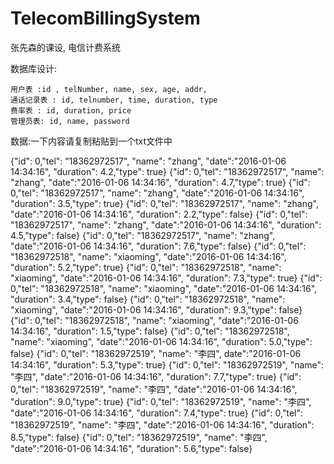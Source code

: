 # TelecomBillingSystem
张先森的课设, 电信计费系统

数据库设计:
>
    用户表 :id , telNumber, name, sex, age, addr, 
    通话记录表 : id, telnumber, time, duration, type
    费率表 : id, duration, price
    管理员表: id, name, password



数据:一下内容请复制粘贴到一个txt文件中

{"id": 0,"tel": "18362972517", "name": "zhang", "date":"2016-01-06 14:34:16", "duration": 4.2,"type": true}
{"id": 0,"tel": "18362972517", "name": "zhang", "date":"2016-01-06 14:34:16", "duration": 4.7,"type": true}
{"id": 0,"tel": "18362972517", "name": "zhang", "date":"2016-01-06 14:34:16", "duration": 3.5,"type": true}
{"id": 0,"tel": "18362972517", "name": "zhang", "date":"2016-01-06 14:34:16", "duration": 2.2,"type": false}
{"id": 0,"tel": "18362972517", "name": "zhang", "date":"2016-01-06 14:34:16", "duration": 4.5,"type": false}
{"id": 0,"tel": "18362972517", "name": "zhang", "date":"2016-01-06 14:34:16", "duration": 7.6,"type": false}
{"id": 0,"tel": "18362972518", "name": "xiaoming", "date":"2016-01-06 14:34:16", "duration": 5.2,"type": true}
{"id": 0,"tel": "18362972518", "name": "xiaoming", "date":"2016-01-06 14:34:16", "duration": 7.3,"type": true}
{"id": 0,"tel": "18362972518", "name": "xiaoming", "date":"2016-01-06 14:34:16", "duration": 3.4,"type": false}
{"id": 0,"tel": "18362972518", "name": "xiaoming", "date":"2016-01-06 14:34:16", "duration": 9.3,"type": false}
{"id": 0,"tel": "18362972518", "name": "xiaoming", "date":"2016-01-06 14:34:16", "duration": 1.5,"type": false}
{"id": 0,"tel": "18362972518", "name": "xiaoming", "date":"2016-01-06 14:34:16", "duration": 5.0,"type": false}
{"id": 0,"tel": "18362972519", "name": "李四", date":"2016-01-06 14:34:16", "duration": 5.3,"type": true}
{"id": 0,"tel": "18362972519", "name": "李四", "date":"2016-01-06 14:34:16", "duration": 7.7,"type": true}
{"id": 0,"tel": "18362972519", "name": "李四", "date":"2016-01-06 14:34:16", "duration": 9.0,"type": true}
{"id": 0,"tel": "18362972519", "name": "李四", "date":"2016-01-06 14:34:16", "duration": 7.4,"type": true}
{"id": 0,"tel": "18362972519", "name": "李四", "date":"2016-01-06 14:34:16", "duration": 8.5,"type": false}
{"id": 0,"tel": "18362972519", "name": "李四", "date":"2016-01-06 14:34:16", "duration": 5.6,"type": false}